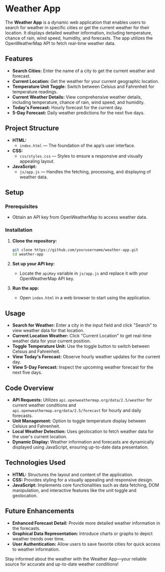 # Weather App

The **Weather App** is a dynamic web application that enables users to search for weather in specific cities or get the current weather for their location. It displays detailed weather information, including temperature, chance of rain, wind speed, humidity, and forecasts. The app utilizes the OpenWeatherMap API to fetch real-time weather data.

## Features

- **Search Cities:** Enter the name of a city to get the current weather and forecast.
- **Current Location:** Get the weather for your current geographic location.
- **Temperature Unit Toggle:** Switch between Celsius and Fahrenheit for temperature readings.
- **Current Weather Details:** View comprehensive weather details, including temperature, chance of rain, wind speed, and humidity.
- **Today's Forecast:** Hourly forecast for the current day.
- **5-Day Forecast:** Daily weather predictions for the next five days.

## Project Structure

- **HTML:** 
  - `index.html` — The foundation of the app’s user interface.
- **CSS:** 
  - `css/styles.css` — Styles to ensure a responsive and visually appealing layout.
- **JavaScript:** 
  - `js/app.js` — Handles the fetching, processing, and displaying of weather data.

## Setup

### Prerequisites

- Obtain an API key from OpenWeatherMap to access weather data.

### Installation

1. **Clone the repository:**

   ```bash
   git clone https://github.com/yourusername/weather-app.git
   cd weather-app
   ```

2. **Set up your API key:**

   - Locate the `apiKey` variable in `js/app.js` and replace it with your OpenWeatherMap API key.

3. **Run the app:**

   - Open `index.html` in a web browser to start using the application.

## Usage

- **Search for Weather:** Enter a city in the input field and click "Search" to view weather data for that location.
- **Current Location Weather:** Click "Current Location" to get real-time weather data for your current position.
- **Toggle Temperature Unit:** Use the toggle button to switch between Celsius and Fahrenheit.
- **View Today's Forecast:** Observe hourly weather updates for the current day.
- **View 5-Day Forecast:** Inspect the upcoming weather forecast for the next five days.

## Code Overview

- **API Requests:** Utilizes `api.openweathermap.org/data/2.5/weather` for current weather conditions and `api.openweathermap.org/data/2.5/forecast` for hourly and daily forecasts.
- **Unit Management:** Option to toggle temperature display between Celsius and Fahrenheit.
- **Local Weather Detection:** Uses geolocation to fetch weather data for the user's current location.
- **Dynamic Display:** Weather information and forecasts are dynamically displayed using JavaScript, ensuring up-to-date data presentation.

## Technologies Used

- **HTML:** Structures the layout and content of the application.
- **CSS:** Provides styling for a visually appealing and responsive design.
- **JavaScript:** Implements core functionalities such as data fetching, DOM manipulation, and interactive features like the unit toggle and geolocation.

## Future Enhancements

- **Enhanced Forecast Detail:** Provide more detailed weather information in the forecasts.
- **Graphical Data Representation:** Introduce charts or graphs to depict weather trends over time.
- **User Authentication:** Allow users to save favorite cities for quick access to weather information.

Stay informed about the weather with the Weather App—your reliable source for accurate and up-to-date weather conditions!
